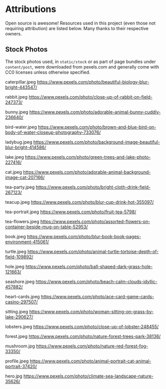 # Attributions

Open source is awesome! Resources used in this project (even those not requiring attribution) are listed below. Many thanks to their respective owners.


## Stock Photos 

The stock photos used, in `static/stock` or as part of page bundles under `content/post`, were downloaded from pexels.com and generally come with CC0 licenses unless otherwise specified.

caterpillar.jpeg
https://www.pexels.com/photo/beautiful-biology-blur-bright-443547/

rabbit.jpeg
https://www.pexels.com/photo/close-up-of-rabbit-on-field-247373/

bunny.jpeg
https://www.pexels.com/photo/adorable-animal-bunny-cuddly-236640/

bird-water.jpeg
https://www.pexels.com/photo/brown-and-blue-bird-on-body-of-water-closeup-photography-733076/

ladybug.jpeg
https://www.pexels.com/photo/background-image-beautiful-blur-bright-414586/

lake.jpeg
https://www.pexels.com/photo/green-trees-and-lake-photo-227416/

cat.jpeg
https://www.pexels.com/photo/adorable-animal-background-image-cat-207166/

tea-party.jpeg
https://www.pexels.com/photo/bright-cloth-drink-field-267123/

teacup.jpeg
https://www.pexels.com/photo/blur-cup-drink-hot-355097/

tea-portrait.jpeg
https://www.pexels.com/photo/fruit-tea-5798/

tea-flowers.jpeg
https://www.pexels.com/photo/assorted-flowers-on-container-beside-mug-on-table-52953/

book.jpeg
https://www.pexels.com/photo/blur-book-book-pages-environment-415061/

turtle.jpeg
https://www.pexels.com/photo/animal-turtle-tortoise-depth-of-field-109892/

hole.jpeg
https://www.pexels.com/photo/ball-shaped-dark-grass-hole-121663/

seashore.jpeg
https://www.pexels.com/photo/beach-calm-clouds-idyllic-457882/

heart-cards.jpeg
https://www.pexels.com/photo/ace-card-game-cards-casino-297507/

sitting.jpeg
https://www.pexels.com/photo/woman-sitting-on-grass-by-lake-290627/

lobsters.jpeg
https://www.pexels.com/photo/close-up-of-lobster-248455/

forest.jpeg
https://www.pexels.com/photo/nature-forest-trees-park-38136/

mushroom.jpg
https://www.pexels.com/photo/nature-red-forest-fog-33350/

profile.jpeg
https://www.pexels.com/photo/animal-portrait-cat-animal-portrait-37420/

hero.jpg
https://www.pexels.com/photo/climate-sea-landscape-nature-35626/